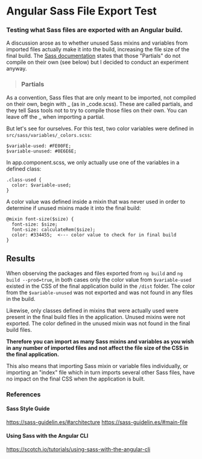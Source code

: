 # Angular Sass File Export Test
### Testing what Sass files are exported with an Angular build.

A discussion arose as to whether unused Sass mixins and variables from imported files actually make it into the build, increasing the file size of the final build.  The [Sass documentation](https://sass-lang.com/documentation/at-rules/import#partials) states that those "Partials" do not compile on their own (see below) but I decided to conduct an experiment anyway.

> ### Partials
As a convention, Sass files that are only meant to be imported, not compiled on their own, begin with _ (as in _code.scss). These are called partials, and they tell Sass tools not to try to compile those files on their own. You can leave off the _ when importing a partial.

But let's see for ourselves.  For this test, two color variables were defined in `src/sass/variables/_colors.scss`:
```
$variable-used: #FE00FE;
$variable-unused: #0E6E6E;
```

In app.component.scss, we only actually use one of the variables in a defined class:
```
.class-used {
  color: $variable-used;
}
```

A color value was defined inside a mixin that was never used in order to determine if unused mixins made it into the final build:
```
@mixin font-size($size) {
  font-size: $size;
  font-size: calculateRem($size);
  color: #334455;  <--- color value to check for in final build
}
```

## Results

When observing the packages and files exported from `ng build` and `ng build --prod=true`, in both cases only the color value from `$variable-used` existed in the CSS of the final application build in the `/dist` folder.  The color from the `$variable-unused` was not exported and was not found in any files in the build.

Likewise, only classes defined in mixins that were actually used were present in the final build files in the application.  Unused mixins were not exported.  The color defined in the unused mixin was not found in the final build files.

**Therefore you can import as many Sass mixins and variables as you wish in any number of imported files and not affect the file size of the CSS in the final application.**

This also means that importing Sass mixin or variable files individually, or importing an "index" file which in turn imports several other Sass files, have no impact on the final CSS when the application is built.

### References

#### Sass Style Guide
https://sass-guidelin.es/#architecture
https://sass-guidelin.es/#main-file

#### Using Sass with the Angular CLI
https://scotch.io/tutorials/using-sass-with-the-angular-cli
